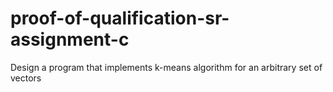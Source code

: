 # proof-of-qualification-sr-assignment-c
Design a program that implements k-means algorithm for an arbitrary set of vectors
